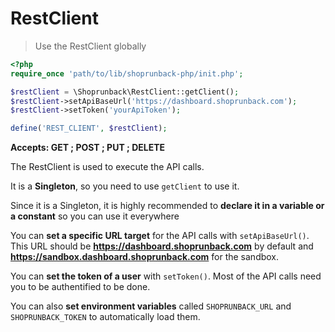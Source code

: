 # RestClient

> Use the RestClient globally

```php
<?php
require_once 'path/to/lib/shoprunback-php/init.php';

$restClient = \Shoprunback\RestClient::getClient();
$restClient->setApiBaseUrl('https://dashboard.shoprunback.com');
$restClient->setToken('yourApiToken');

define('REST_CLIENT', $restClient);
```

**Accepts: GET ; POST ; PUT ; DELETE**

The RestClient is used to execute the API calls.

It is a **Singleton**, so you need to use `getClient` to use it.

<aside class="warning">
  Since it is a Singleton, it is highly recommended to <b>declare it in a variable or a constant</b> so you can use it everywhere
</aside>

You can **set a specific URL target** for the API calls with `setApiBaseUrl()`. This URL should be **https://dashboard.shoprunback.com** by default and **https://sandbox.dashboard.shoprunback.com** for the sandbox.

You can **set the token of a user** with `setToken()`. Most of the API calls need you to be authentified to be done.

You can also **set environment variables** called `SHOPRUNBACK_URL` and `SHOPRUNBACK_TOKEN` to automatically load them.
